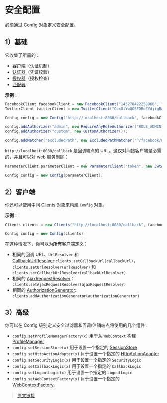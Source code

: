 # 安全配置

必须通过 [Config](https://github.com/pac4j/pac4j/blob/master/pac4j-core/src/main/java/org/pac4j/core/config/Config.java) 对象定义安全配置。

## 1）基础

它收集了所需的：

- [客户端](/v5.7/clients.html)（认证机制）
- [认证器](/v5.7/authenticators.html)（凭证校验）
- [授权器](/v5.7/authorizers.html)（授权检查）
- [匹配器](/v5.7/matchers.html)

**示例**：

```java
FacebookClient facebookClient = new FacebookClient("145278422258960", "be21409ba8f39b5dae2a7de525484da8");
TwitterClient twitterClient = new TwitterClient("CoxUiYwQOSFDReZYdjigBA", "2kAzunH5Btc4gRSaMr7D7MkyoJ5u1VzbOOzE8rBofs");

Config config = new Config("http://localhost:8080/callback", facebookClient, twitterClient);

config.addAuthorizer("admin", new RequireAnyRoleAuthorizer("ROLE_ADMIN"));
config.addAuthorizer("custom", new CustomAuthorizer());

config.addMatcher("excludedPath", new ExcludedPathMatcher("^/facebook/notprotected\\.jsp$"));
```

`http://localhost:8080/callback` 是回调端点的 URL。这仅对间接客户端是必需的，并且可以对 web 服务删除：

```java
ParameterClient parameterClient = new ParameterClient("token", new JwtAuthenticator(salt));

Config config = new Config(parameterClient);
```

## 2）客户端

你还可以使用中间 [Clients](https://github.com/pac4j/pac4j/blob/master/pac4j-core/src/main/java/org/pac4j/core/client/Clients.java) 对象来构建 `Config` 对象。

**示例**：

```java
Clients clients = new Clients("http://localhost:8080/callback", facebookClient, twitterClient, parameterClient);

Config config = new Config(clients);
```

在这种情况下，你可以为**所有**客户端定义：

- 相同的回调 URL、`UrlResolver` 和 [CallbackUrlResolver](/v5.7/clients.html#_3-回调-URL):`clients.setCallbackUrl(callbackUrl)`，`clients.setUrlResolver(urlResolver)` 和 `clients.setCallbackUrlResolver(callbackUrlResolver)`
- 相同的 [AjaxRequestResolver](/v5.7/clients.html#_5-AJAX-请求)：`clients.setAjaxRequestResolver(ajaxRequestResolver)`
- 相同的 [AuthorizationGenerator](/v5.7/clients.html#_2-计算角色和权限): `clients.addAuthorizationGenerator(authorizationGenerator)`

## 3）高级

你可以在 Config 级别定义安全过滤器和回调/注销端点将使用的几个组件：

- `config.setProfileManagerFactory(x)` 用于从 `WebContext` 构建 [ProfileManager](/v5.7/profile-manager.html)
- `config.setSessionStore(x)` 用于设置一个指定的 [SessionStore](/v5.7/session-store.html)
- `config.setHttpActionAdapter(x)` 用于设置一个指定的 [HttpActionAdapter](/v5.7/http-action-adapter.html)
- `config.setSecurityLogic(x)` 用于设置一个指定的 `SecurityLogic`
- `config.setCallbackLogic(x)` 用于设置一个指定的 `CallbackLogic`
- `config.setLogoutLogic(x)` 用于设置一个指定的 `LogoutLogic`
- `config.setWebContextFactory(x)` 用于设置一个指定的 [WebContextFactory](/v5.7/web-context.html)。

> [原文链接](https://www.pac4j.org/5.7.x/docs/config.html)
